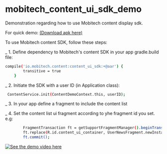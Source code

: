 # mobitech_content_ui_sdk_demo
Demonstration regarding how to use Mobitech content display sdk. 


For quick demo: [(Download apk here)](https://www.dropbox.com/s/qoit44xylr8z1pi/content_ui_demo.apk?dl=1)


To use Mobitech content SDK, follow these steps:

_ 1. Define dependency to Mobitech's content SDK in your app gradle.build file:
```sh
compile('io.mobitech.content:content_ui_sdk:+@aar') {
        transitive = true
    }
```

_ 2. Initiate the SDK with a user ID (in Application class):
```sh
 ContentService.init(ContentDemoContext.this, userID);
```

_ 3. In your app define a fragment to include the content list

_ 4. Set the content list ui fragment according to yhe fragment id you set.
e.g:
```sh
        FragmentTransaction ft = getSupportFragmentManager().beginTransaction();
        ft.replace(R.id.content_ui_container, UserNewsFragment.newInstance(), UserNewsFragment.TAG);
        ft.commit();
```


[![See the demo video here](https://img.youtube.com/vi/ZqnXu4TB_Hc/0.jpg)](https://youtu.be/cON5zcx_FCc)

